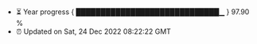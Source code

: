 - ⏳ Year progress { █████████████████████████████▁ } 97.90 %
- ⏰ Updated on Sat, 24 Dec 2022 08:22:22 GMT

